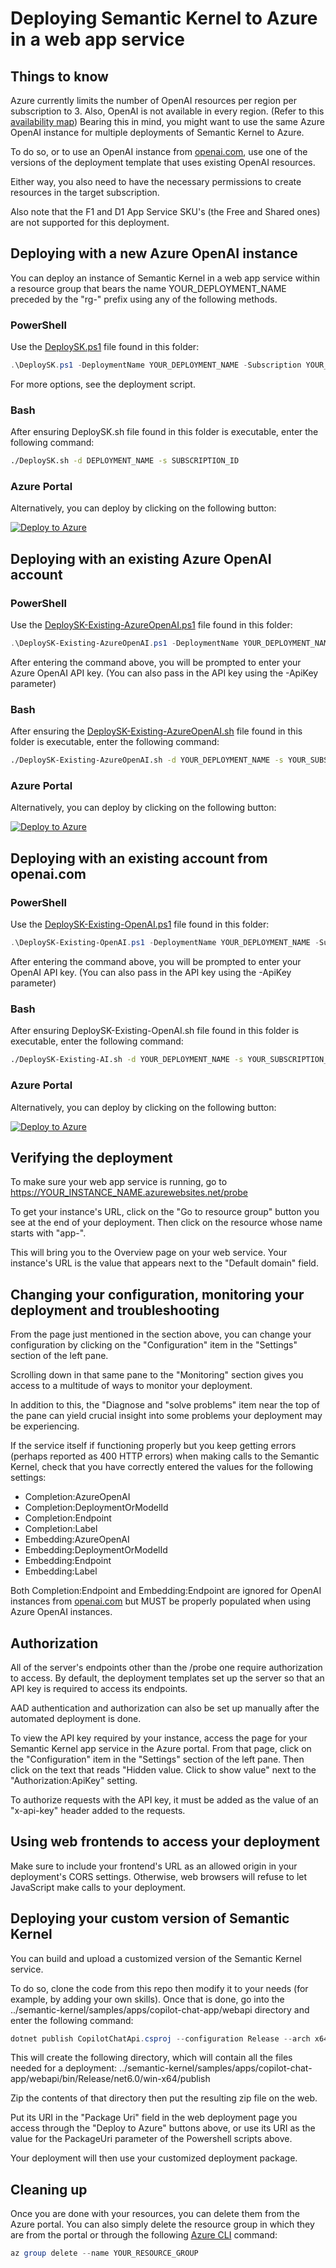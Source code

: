 # Deploying Semantic Kernel to Azure in a web app service


## Things to know

Azure currently limits the number of OpenAI resources per region per subscription to 3. Also, OpenAI is not available in every region.
(Refer to this [availability map](https://azure.microsoft.com/en-us/explore/global-infrastructure/products-by-region/?products=cognitive-services))
Bearing this in mind, you might want to use the same Azure OpenAI instance for multiple deployments of Semantic Kernel to Azure.

To do so, or to use an OpenAI instance from [openai.com](https://openai.com), use one of the versions of the deployment template that uses existing OpenAI resources.

Either way, you also need to have the necessary permissions to create resources in the target subscription.

Also note that the F1 and D1 App Service SKU's (the Free and Shared ones) are not supported for this deployment.


## Deploying with a new Azure OpenAI instance

You can deploy an instance of Semantic Kernel in a web app service within a resource group that bears the name YOUR_DEPLOYMENT_NAME preceded by the "rg-" prefix using any of the following methods.

### PowerShell

Use the [DeploySK.ps1](DeploySK.ps1) file found in this folder:
```powershell
.\DeploySK.ps1 -DeploymentName YOUR_DEPLOYMENT_NAME -Subscription YOUR_SUBSCRIPTION_ID
```

For more options, see the deployment script.

### Bash

After ensuring DeploySK.sh file found in this folder is executable, enter the following command:

```bash
./DeploySK.sh -d DEPLOYMENT_NAME -s SUBSCRIPTION_ID
```

### Azure Portal

Alternatively, you can deploy by clicking on the following button:

[![Deploy to Azure](https://aka.ms/deploytoazurebutton)](https://portal.azure.com/#create/Microsoft.Template/uri/https%3A%2F%2Fraw.githubusercontent.com%2Fmicrosoft%2Fsemantic-kernel%2Fmain%2Fsamples%2Fapps%2Fcopilot-chat-app%2Fwebapi%2FDeploymentTemplates%2Fsk-new.json)


## Deploying with an existing Azure OpenAI account

### PowerShell

Use the [DeploySK-Existing-AzureOpenAI.ps1](DeploySK-Existing-AzureOpenAI.ps1) file found in this folder:
```powershell
.\DeploySK-Existing-AzureOpenAI.ps1 -DeploymentName YOUR_DEPLOYMENT_NAME -Subscription YOUR_SUBSCRIPTION_ID -Endpoint "YOUR_AZURE_OPENAI_ENDPOINT"
```

After entering the command above, you will be prompted to enter your Azure OpenAI API key. (You can also pass in the API key using the -ApiKey parameter)

### Bash

After ensuring the [DeploySK-Existing-AzureOpenAI.sh](DeploySK-Existing-AzureOpenAI.sh) file found in this folder is executable, enter the following command:

```bash
./DeploySK-Existing-AzureOpenAI.sh -d YOUR_DEPLOYMENT_NAME -s YOUR_SUBSCRIPTION_ID -e "YOUR_AZURE_OPENAI_ENDPOINT" -o YOUR_AZURE_OPENAI_API_KEY
```

### Azure Portal

Alternatively, you can deploy by clicking on the following button:

[![Deploy to Azure](https://aka.ms/deploytoazurebutton)](https://portal.azure.com/#create/Microsoft.Template/uri/https%3A%2F%2Fraw.githubusercontent.com%2Fmicrosoft%2Fsemantic-kernel%2Fmain%2Fsamples%2Fapps%2Fcopilot-chat-app%2Fwebapi%2FDeploymentTemplates%2Fsk-existing-azureopenai.json)


## Deploying with an existing account from openai.com

### PowerShell

Use the [DeploySK-Existing-OpenAI.ps1](DeploySK-Existing-OpenAI.ps1) file found in this folder:
```powershell
.\DeploySK-Existing-OpenAI.ps1 -DeploymentName YOUR_DEPLOYMENT_NAME -Subscription YOUR_SUBSCRIPTION_ID
```

After entering the command above, you will be prompted to enter your OpenAI API key. (You can also pass in the API key using the -ApiKey parameter)

### Bash

After ensuring DeploySK-Existing-OpenAI.sh file found in this folder is executable, enter the following command:

```bash
./DeploySK-Existing-AI.sh -d YOUR_DEPLOYMENT_NAME -s YOUR_SUBSCRIPTION_ID -o YOUR_OPENAI_API_KEY
```

### Azure Portal

Alternatively, you can deploy by clicking on the following button:

[![Deploy to Azure](https://aka.ms/deploytoazurebutton)](https://portal.azure.com/#create/Microsoft.Template/uri/https%3A%2F%2Fraw.githubusercontent.com%2Fmicrosoft%2Fsemantic-kernel%2Fmain%2Fsamples%2Fapps%2Fcopilot-chat-app%2Fwebapi%2FDeploymentTemplates%2Fsk-existing-openai.json)


## Verifying the deployment

To make sure your web app service is running, go to <!-- markdown-link-check-disable -->https://YOUR_INSTANCE_NAME.azurewebsites.net/probe<!-- markdown-link-check-enable-->

To get your instance's URL, click on the "Go to resource group" button you see at the end of your deployment. Then click on the resource whose name starts with "app-".

This will bring you to the Overview page on your web service. Your instance's URL is the value that appears next to the "Default domain" field.


## Changing your configuration, monitoring your deployment and troubleshooting

From the page just mentioned in the section above, you can change your configuration by clicking on the "Configuration" item in the "Settings" section of the left pane.

Scrolling down in that same pane to the "Monitoring" section gives you access to a multitude of ways to monitor your deployment.

In addition to this, the "Diagnose and "solve problems" item near the top of the pane can yield crucial insight into some problems your deployment may be experiencing.

If the service itself if functioning properly but you keep getting errors (perhaps reported as 400 HTTP errors) when making calls to the Semantic Kernel,
check that you have correctly entered the values for the following settings:
- Completion:AzureOpenAI
- Completion:DeploymentOrModelId
- Completion:Endpoint
- Completion:Label
- Embedding:AzureOpenAI
- Embedding:DeploymentOrModelId
- Embedding:Endpoint
- Embedding:Label

Both Completion:Endpoint and Embedding:Endpoint are ignored for OpenAI instances from [openai.com](https://openai.com) but MUST be properly populated when using Azure OpenAI instances.


## Authorization

All of the server's endpoints other than the /probe one require authorization to access.
By default, the deployment templates set up the server so that an API key is required to access its endpoints.

AAD authentication and authorization can also be set up manually after the automated deployment is done.

To view the API key required by your instance, access the page for your Semantic Kernel app service in the Azure portal.
From that page, click on the "Configuration" item in the "Settings" section of the left pane. Then click on the text that reads "Hidden value.
Click to show value" next to the "Authorization:ApiKey" setting.

To authorize requests with the API key, it must be added as the value of an "x-api-key" header added to the requests.


## Using web frontends to access your deployment

Make sure to include your frontend's URL as an allowed origin in your deployment's CORS settings. Otherwise, web browsers will refuse to let JavaScript make calls to your deployment.


## Deploying your custom version of Semantic Kernel

You can build and upload a customized version of the Semantic Kernel service.

To do so, clone the code from this repo then modify it to your needs (for example, by adding your own skills). Once that is done, go into the ../semantic-kernel/samples/apps/copilot-chat-app/webapi
directory and enter the following command:
```powershell
dotnet publish CopilotChatApi.csproj --configuration Release --arch x64 --os win
```

This will create the following directory, which will contain all the files needed for a deployment:
../semantic-kernel/samples/apps/copilot-chat-app/webapi/bin/Release/net6.0/win-x64/publish

Zip the contents of that directory then put the resulting zip file on the web.

Put its URI in the "Package Uri" field in the web deployment page you access through the "Deploy to Azure" buttons above, or use its URI as the value for the PackageUri parameter of the Powershell scripts above.

Your deployment will then use your customized deployment package.


## Cleaning up

Once you are done with your resources, you can delete them from the Azure portal. You can also simply delete the resource group in which they are from the portal or through the
following [Azure CLI](https://learn.microsoft.com/en-us/cli/azure/) command:
```powershell
az group delete --name YOUR_RESOURCE_GROUP
```